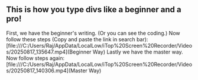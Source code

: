 ## This is how you type divs like a beginner and a pro!
First, we have the beginner's writing. (Or you can see the coding.)
Now follow these steps (Copy and paste the link in search bar): [file:///C:/Users/Raj/AppData/LocalLow/iTop%20Screen%20Recorder/Videos/20250817_135647.mp4](Beginner Way)
Lastly we have the master way.
Now follow steps again: [file:///C:/Users/Raj/AppData/LocalLow/iTop%20Screen%20Recorder/Videos/20250817_140306.mp4](Master Way)
